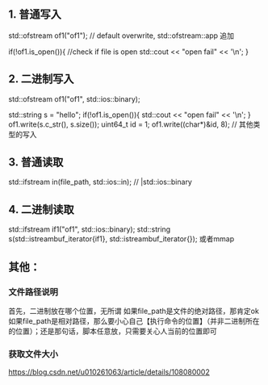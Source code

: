 ## 1. 普通写入
std::ofstream of1("of1");  // default overwrite, std::ofstream::app 追加

if(!of1.is_open()){  //check if file is open
  std::cout << "open fail" << '\n';
}

## 2. 二进制写入
std::ofstream of1("of1", std::ios::binary);

std::string s = "hello";
if(!of1.is_open()){
  std::cout << "open fail" << '\n';
}
of1.write(s.c_str(), s.size());
uint64_t id = 1;
of1.write((char*)&id, 8); // 其他类型的写入

## 3. 普通读取
std::ifstream in(file_path, std::ios::in); // |std::ios::binary

## 4. 二进制读取
std::ifstream if1("of1", std::ios::binary);
std::string s(std::istreambuf_iterator<char>{if1}, std::istreambuf_iterator<char>{});
或者mmap

## 其他：
### 文件路径说明

首先，二进制放在哪个位置，无所谓
如果file_path是文件的绝对路径，那肯定ok
如果file_path是相对路径，那么要小心自己【执行命令的位置】（并非二进制所在的位置）；还是那句话，脚本任意放，只需要关心人当前的位置即可

### 获取文件大小
https://blog.csdn.net/u010261063/article/details/108080002